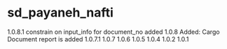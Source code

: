 # sd_payaneh_nafti
1.0.8.1
    constrain on input_info for document_no added
1.0.8
    Added: Cargo Document report is added
1.0.7.1
1.0.7
1.0.6
1.0.5
1.0.4
1.0.2
1.0.1